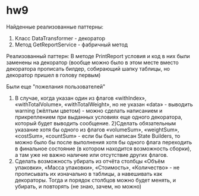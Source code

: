 # hw9
Найденные реализованные паттерны:
1) Класс DataTransformer - декоратор
2) Метод GetReportService - фабричный метод

Реализованный паттерн:
В методе PrintReport условия и код в них были заменены на декоратор (вообще можно было в этом месте вместо декоратора прописать билдер, собирающий шапку таблицы, но декоратор пришел в голову первым)

Были еще "пожелания пользователей"
1) В случае, когда указан один из флагов «withIndex», «withTotalVolume», «withTotalWeight», но не указан «data» -
выводить warning (жёлтым цветом) - можно сделать написанием и прикреплением при выданных условиях еще одного декоратора, который будет выводить сообщение.
2)Сделать обязательным указание хотя бы одного из флагов «volumeSum», «weightSum», «costSum», «countSum» - если бы был написан State Builders, то можно было бы после выполнения хотя бы одного флага переходить в финальное состояние (в котором находится возможность сборки), а там уже не важно наличие или отсутствие других флагов.
3) Сделать возможность убирать из отчёта столбцы «Объём упаковки», «Масса упаковки», «Стоимость», «Количество» - не прописывать их изначально в таблицы, а навешивать как декораторы. Тогда и порядок столбцов можно будет менять, и убирать, и повторять (не знаю, зачем, но можно)
